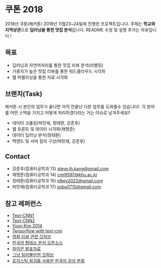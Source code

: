 # 쿠톤 2018
2018년 쿠톤(해커톤) 2018년 11월23~24일에 진행한 프로젝트입니다.
주제는 **학교와 지역상관**으로 **딥러닝을 통한 맛집 분석**입니다.
README 수정 및 설명 추가는 자유입니다.!

## 목표
- 딥러닝과 자연어처리를 통한 맛집 리뷰 분석(라벨링)
- 가중치가 높은 맛집 리뷰를 통한 워드클라우드 시각화
- 웹 퍼블리싱을 통한 자료 시각화

## 브랜치(Task)
해커톤 시 본인의 업무가 끝나면 아직 안끝난 다른 업무를 도와줄수 있습니다!.
각 분야를 어떤 스택을 가지고 어떻게 처리하겠다라는 거는 이슈로 남겨주세요!!
- 데이터 크롤링(박민재, 정태환, 강준후)
- 웹 프론트 및 데이터 시각화(채명준)
- 데이터 딥러닝 분석(정태환) 
- 백엔드 및 서버 질의 구성(박민재, 강준후)

## Contact
- 강준후(컴퓨터공학과 13) steve.jh.kang@gmail.com
- 채명준(컴퓨터공학과 14) cmj9597@khu.ac.kr
- 정태환(컴퓨터공학과 15) nlkey2022@gmail.com
- 박민재(컴퓨터공학과 17) sobu0715@gmail.com

## 참고 레퍼런스
- [Text-CNN1](https://www.slideshare.net/langley0/textcnn-sentiment)
- [Text-CNN2](https://ratsgo.github.io/natural%20language%20processing/2017/03/19/CNN/)
- [Yoon Kim 2014](http://emnlp2014.org/papers/pdf/EMNLP2014181.pdf)
- [Tensorflow with text-cnn](http://www.wildml.com/2015/12/implementing-a-cnn-for-text-classification-in-tensorflow/)
- [영화 리뷰 관련 깃허브](https://github.com/e9t/nsmc/)
- [한국어 형태소 분석 오픈소스](http://konlpy.org/ko/latest/)
- [파이콘 발표자료](https://www.lucypark.kr/docs/2015-pyconkr/#39)
- [그냥 읽어볼만한 깃허브](https://github.com/hoho0443/classify_comment_emotion)
- [로지스틱 회귀를 사용한 한국어 감성 분류](https://github.com/carpedm20/reviewduk)
